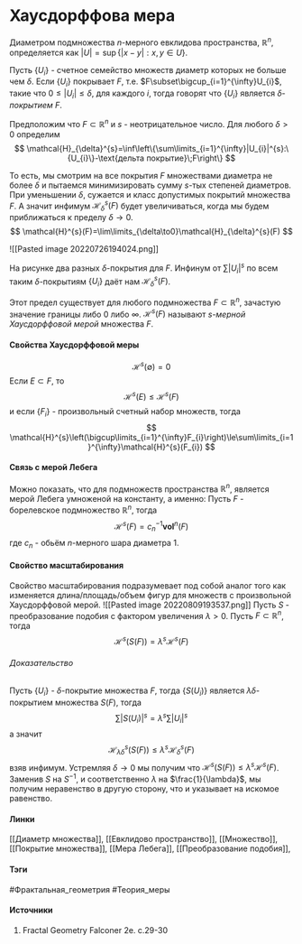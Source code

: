 # Хаусдорффова мера
Диаметром подмножества $n$-мерного евклидова пространства, $\mathbb{R}^{n}$, определяется как $|U|=\sup\{|x-y|:x,y\in U\}$.

Пусть $\{U_{i}\}$ - счетное семейство множеств диаметр которых не больше чем $\delta$. Если $\{U_{i}\}$ покрывает $F$, т.е. $F\subset\bigcup_{i=1}^{\infty}U_{i}$, такие что $0\le|U_{i}|\le\delta$, для каждого $i$, тогда говорят что $\{U_{i}\}$ является $\delta$-*покрытием* $F$.

Предположим что $F\subset\mathbb{R}^{n}$ и $s$ - неотрицательное число. Для любого $\delta>0$ определим
$$
\mathcal{H}_{\delta}^{s}=\inf\left\{\sum\limits_{i=1}^{\infty}|U_{i}|^{s}:\{U_{i}\}-\text{дельта покрытие}\;F\right\}
$$

То есть, мы смотрим на все покрытия $F$ множествами диаметра не более $\delta$ и пытаемся минимизировать сумму $s$-тых степеней диаметров. При уменьшении $\delta$, сужается и класс допустимых покрытий множества $F$. А значит инфимум $\mathcal{H}_{\delta}^{s}(F)$ будет увеличиваться, когда мы будем приближаться к пределу $\delta\to0$.
$$
\mathcal{H}^{s}(F)=\lim\limits_{\delta\to0}\mathcal{H}_{\delta}^{s}(F)
$$

![[Pasted image 20220726194024.png]]

На рисунке два разных $\delta$-покрытия для $F$. Инфинум от $\sum|U_{i}|^{s}$ по всем таким $\delta$-покрытиям $\{U_{i}\}$ даёт нам $\mathcal{H}_{\delta}^{s}(F)$.

Этот предел существует для любого подмножества $F\subset\mathbb{R}^{n}$, зачастую значение границы либо $0$ либо $\infty$. $\mathcal{H}^{s}(F)$ называют $s$-*мерной Хаусдорффовой мерой* множества $F$. 

#### Свойства Хаусдорффовой меры
$$
\mathcal{H}^{s}(\emptyset)=0
$$
Если $E\subset F$, то
$$
\mathcal{H}^{s}(E)\le\mathcal{H}^{s}(F)
$$
и если $\{F_{i}\}$ - произвольный счетный набор множеств, тогда
$$
\mathcal{H}^{s}\left(\bigcup\limits_{i=1}^{\infty}F_{i}\right)\le\sum\limits_{i=1}^{\infty}\mathcal{H}^{s}(F_{i})
$$
#### Связь с мерой Лебега
Можно показать, что для подмножеств пространства $\mathbb{R}^{n}$, является мерой Лебега умноженой на константу, а именно: Пусть $F$ - борелевское подмножество $\mathbb{R}^{n}$, тогда
$$
\mathcal{H}^{s}(F)=c_{n}^{-1}\textbf{vol}^{n}(F)
$$
где $c_{n}$ - обьём $n$-мерного шара диаметра $1$.
#### Свойство масштабирования
Свойство масштабирования подразумевает под собой аналог того как изменяется длина/площадь/объем фигур для множеств с произвольной Хаусдорффовой мерой.
![[Pasted image 20220809193537.png]]
Пусть $S$ - преобразование подобия с фактором увеличения $\lambda>0$. Пусть $F\subset\mathbb{R}^{n}$, тогда 
$$
\mathcal{H}^{s}(S(F))=\lambda^{s}\mathcal{H}^{s}(F)
$$
###### Доказательство
Пусть $\{U_{i}\}$ - $\delta$-покрытие множества $F$, тогда $\{S(U_{i})\}$ является $\lambda\delta$-покрытием множества $S(F)$, тогда
$$
\sum|S(U_{i})|^{s}=\lambda^{s}\sum|U_{i}|^{s}
$$
а значит
$$
\mathcal{H}_{\lambda\delta}^{s}(S(F))\le\lambda^{s}\mathcal{H}_{\delta}^{s}(F)
$$
взяв инфимум. Устремляя $\delta\to0$ мы получим что $\mathcal{H}^{s}(S(F))\le\lambda^{s}\mathcal{H}^{s}(F)$. Заменив $S$ на $S^{-1}$, и соответственно $\lambda$ на $\frac{1}{\lambda}$, мы получим неравенство в другую сторону, что и указывает на искомое равенство.
#### Линки
 [[Диаметр множества]],
 [[Евклидово пространство]],
 [[Множество]],
 [[Покрытие множества]],
 [[Мера Лебега]],
 [[Преобразование подобия]],
 
#### Тэги
 #Фрактальная_геометрия 
 #Теория_меры 
#### Источники
1. Fractal Geometry Falconer 2e. c.29-30
